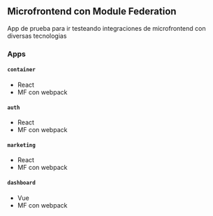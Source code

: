 ## Microfrontend con Module Federation

App de prueba para ir testeando integraciones de microfrontend con diversas tecnologias

### Apps

#### `container`

- React
- MF con webpack

#### `auth`

- React
- MF con webpack

#### `marketing`

- React
- MF con webpack

#### `dashboard`

- Vue
- MF con webpack
